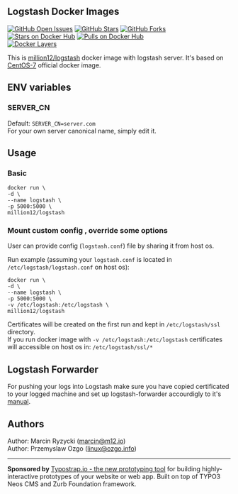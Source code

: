 ## Logstash Docker Images

[![GitHub Open Issues](https://img.shields.io/github/issues/million12/docker-logstash.svg)](https://github.com/million12/docker-logstash/issues)
[![GitHub Stars](https://img.shields.io/github/stars/million12/docker-logstash.svg)](https://github.com/million12/docker-logstash)
[![GitHub Forks](https://img.shields.io/github/forks/million12/docker-logstash.svg)](https://github.com/million12/docker-logstash)  
[![Stars on Docker Hub](https://img.shields.io/docker/stars/million12/logstash.svg)](https://hub.docker.com/r/million12/logstash)
[![Pulls on Docker Hub](https://img.shields.io/docker/pulls/million12/logstash.svg)](https://hub.docker.com/r/million12/logstash)  
[![Docker Layers](https://badge.imagelayers.io/million12/logstash:latest.svg)](https://hub.docker.com/r/million12/logstash)

This is [million12/logstash](https://registry.hub.docker.com/u/million12/logstash/) docker image with logstash server. It's based on [CentOS-7](https://registry.hub.docker.com/_/centos/) official docker image.

## ENV variables
### SERVER_CN
Default: `SERVER_CN=server.com`  
For your own server canonical name, simply edit it.

## Usage
### Basic

    docker run \
    -d \
    --name logstash \
    -p 5000:5000 \
    million12/logstash

### Mount custom config , override some options

User can provide config (`logstash.conf`) file by sharing it from host os.  

Run example (assuming your `logstash.conf` is located in `/etc/logstash/logstash.conf` on host os):  

    docker run \
    -d \
    --name logstash \
    -p 5000:5000 \
    -v /etc/logstash:/etc/logstash \
    million12/logstash

Certificates will be created on the first run and kept in `/etc/logstash/ssl` directory.  
If you run docker image with `-v /etc/logstash:/etc/logstash` certificates will accessible on host os in: `/etc/logstash/ssl/*`

## Logstash Forwarder  
For pushing your logs into Logstash make sure you have copied certificated to your logged machine and set up logstash-forwarder accourdigly to it's [manual](https://github.com/elasticsearch/logstash-forwarder).  

## Authors

Author: Marcin Ryzycki (<marcin@m12.io>)  
Author: Przemyslaw Ozgo (<linux@ozgo.info>)  

---

**Sponsored by** [Typostrap.io - the new prototyping tool](http://typostrap.io/) for building highly-interactive prototypes of your website or web app. Built on top of TYPO3 Neos CMS and Zurb Foundation framework.
